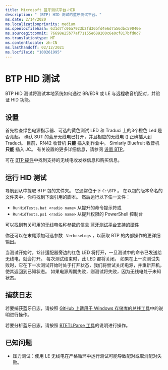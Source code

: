 ```yaml
---
title: Microsoft 蓝牙测试平台-HID
description: " (BTP) HID 测试的蓝牙测试平台。"
ms.date: 2/14/2020
ms.localizationpriority: medium
ms.openlocfilehash: 631d7fc06a7923b2fd36bfd4e6d7a56dbc59040e
ms.sourcegitcommit: 76698e25b77af71155e689200c6e0cf817bfd0d7
ms.translationtype: MT
ms.contentlocale: zh-CN
ms.lasthandoff: 02/12/2021
ms.locfileid: "100261995"
---
```

# <a name="btp-hid-tests"></a>BTP HID 测试 #

BTP HID 测试将测试本地系统如何通过 BR/EDR 或 LE 与远程收音机配对，并验证 HID 功能。

## <a name="setting-up"></a>设置 ##

首先检查绿色电源指示器、可选的黄色测试 LED 和 Traduci 上的3个橙色 Led 是否亮起。 确认 SUT 的蓝牙无线电已打开，并且相应的无线电 () 正确插入到 Traduci。 目前，RN42 收音机 **只能** 插入到作业中。 Simlarly Bluefruit 收音机 **只能** 插入 JC。 有关设置的更多详细信息，请参阅 [设置 BTP](testing-BTP-setup.md)。

可在 [BTP 硬件](testing-BTP-hw.md)中找到支持的无线电收发器信息和购买信息。

## <a name="running-the-hid-tests"></a>运行 HID 测试 ##

导航到从中提取 BTP 包的文件夹。 它通常位于下 `C:\BTP` 。 在以包的版本命名的文件夹中，你将找到下面引用的脚本。 然后运行以下任一文件：

- `RunHidTests.bat <radio name>` 从提升的命令提示符或
- `RunHidTests.ps1 <radio name>` 从提升权限的 PowerShell 控制台

可以找到有关可用的无线电名称参数的信息 [蓝牙测试平台支持的硬件](testing-BTP-hw.md#supported-radios)

你还可以在末尾添加可选参数 `-VerboseLogs` ，以获取 BTP 的内部操作的更详细输出。

当测试开始时，12针适配器旁边的红色 LED 将打开，一旦测试中的命令已发送给无线电，就会打开。 每次测试结束时，此 LED 都将关闭。 如果在上一次测试失败时，它在下一次测试开始时处于打开状态，我们将尝试关闭电源，并重新开机，使其返回到已知状态。 如果电源周期失败，则测试将失败，因为无线电处于未知状态。

## <a name="capturing-logs"></a>捕获日志 ##

若要捕获蓝牙日志，请按照 [GitHub 上适用于 Windows 存储库的总线工具](https://github.com/microsoft/busiotools/blob/master/bluetooth/tracing/readme.md)中的说明进行操作。

若要分析蓝牙日志，请按照 [BTETLParse 工具](testing-BTP-tools-btetlparse.md)的说明进行操作。

## <a name="known-issues"></a>已知问题 ##

- 压力测试：使用 LE 无线电在严格循环中运行测试可能导致配对或取消配对失败。
